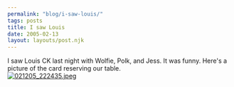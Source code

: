 ```yaml
---
permalink: "blog/i-saw-louis/"
tags: posts
title: I saw Louis
date: 2005-02-13
layout: layouts/post.njk
---
```


I saw Louis CK last night with Wolfie, Polk, and Jess. It was funny. Here's a picture of the card reserving our table.  
[<img src="http://pics.livejournal.com/wasson/pic/00012h9a" alt="021205_222435.jpeg" border="0" />][1]

 [1]: http://pics.livejournal.com/wasson/pic/00012h9a/